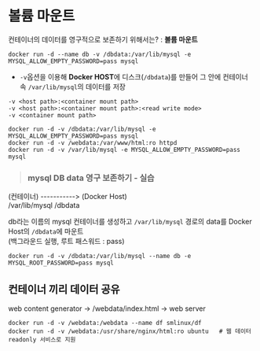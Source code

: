 # 볼륨 마운트

컨테이너의 데이터를 영구적으로 보존하기 위해서는? : **볼륨 마운트**

```
docker run -d --name db -v /dbdata:/var/lib/mysql -e MYSQL_ALLOW_EMPTY_PASSWORD=pass mysql
```   
- `-v`옵션을 이용해 **Docker HOST**에 디스크(`/dbdata`)를 만들어 그 안에 컨테이너 속 `/var/lib/mysql`의 데이터를 저장

```
-v <host path>:<container mount path>
-v <host path>:<container mount path>:<read write mode>
-v <container mount path>
```

```
docker run -d -v /dbdata:/var/lib/mysql -e MYSQL_ALLOW_EMPTY_PASSWORD=pass mysql
docker run -d -v /webdata:/var/www/html:ro httpd
docker run -d -v /var/lib/mysql -e MYSQL_ALLOW_EMPTY_PASSWORD=pass mysql
```

> <h3>mysql DB data 영구 보존하기 - 실습</h3>

(컨테이너) -----------> (Docker Host)   
/var/lib/mysql          /dbdata   

db라는 이름의 mysql 컨테이너를 생성하고 `/var/lib/mysql` 경로의 data를 Docker Host의 `/dbdata`에 마운트   
(백그라운드 실행, 루트 패스워드 : pass)   
```
docker run -d -v /dbdata:/var/lib/mysql --name db -e MYSQL_ROOT_PASSWORD=pass mysql
```


## 컨테이너 끼리 데이터 공유

web content generator -> /webdata/index.html -> web server

```
docker run -d -v /webdata:/webdata --name df smlinux/df
docker run -d -v /webdata:/usr/share/nginx/html:ro ubuntu   # 웹 데이터 readonly 서비스로 지원
```




